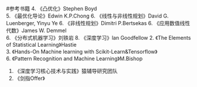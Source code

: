 #参考书籍
4. 《凸优化》Stephen Boyd   
5. 《最优化导论》Edwin K.P.Chong 
6. 《线性与非线性规划》David G. Luenberger, Yinyu Ye
6. 《非线性规划》Dimitri P.Bertsekas
6. 《应用数值线性代数》James W. Demmel  
6. 《分布式机器学习》刘铁岩
8. 《深度学习》lan Goodfellow 
2. 《The Elements of Statistical Learning》Hastie   
3. 《Hands-On Machine learning with Scikit-Learn&Tensorflow》   
6. 《Pattern Recognition and Machine Learning》M.Bishop  
1. 《深度学习核心技术与实践》猿辅导研究团队   
9. 《剑指Offer》   
